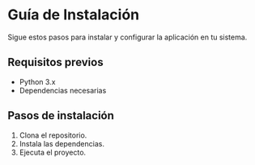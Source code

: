 # Guía de Instalación

Sigue estos pasos para instalar y configurar la aplicación en tu sistema.

## Requisitos previos
- Python 3.x
- Dependencias necesarias

## Pasos de instalación
1. Clona el repositorio.
2. Instala las dependencias.
3. Ejecuta el proyecto.
